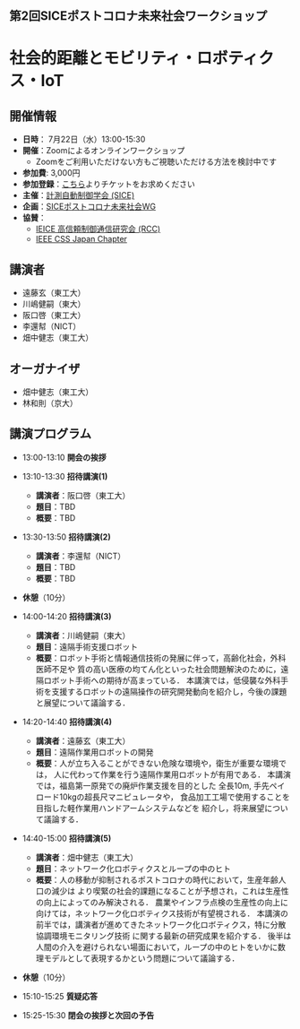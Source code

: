 ## 第2回SICEポストコロナ未来社会ワークショップ
# 社会的距離とモビリティ・ロボティクス・IoT

## 開催情報
- **日時**： 7月22日（水）13:00-15:30
- **開催**：Zoomによるオンラインワークショップ
  - Zoomをご利用いただけない方もご視聴いただける方法を検討中です
- **参加費**: 3,000円  
- **参加登録**：[こちら](https://postcorona-sice-ws2020-02.peatix.com)よりチケットをお求めください
- **主催**：[計測自動制御学会 (SICE)](https://www.sice.jp)
- **企画**：[SICEポストコロナ未来社会WG](https://postcorona-sice.github.io/index_jp.html)
- **協賛**：
  - [IEICE 高信頼制御通信研究会 (RCC)](https://www.ieice.org/~rcc/index.php)
  - [IEEE CSS Japan Chapter](https://www.ieee-jp.org/section/tokyo/chapter/CS-23/css_japan.html)

## 講演者
- 遠藤玄（東工大）　
- 川嶋健嗣（東大）　
- 阪口啓（東工大）　
- 李還幇（NICT）　　　　　
- 畑中健志（東工大）
## オーガナイザ
- 畑中健志（東工大）
- 林和則（京大）

## 講演プログラム
- 13:00-13:10 **開会の挨拶**
- 13:10-13:30 **招待講演(1)**
  - **講演者**：阪口啓（東工大）
  - **題目**：TBD
  - **概要**：TBD
- 13:30-13:50 **招待講演(2)** 
  - **講演者**：李還幇（NICT）
  - **題目**：TBD
  - **概要**：TBD
- **休憩**（10分）
- 14:00-14:20 **招待講演(3)** 
  - **講演者**：川嶋健嗣（東大）
  - **題目**：遠隔手術支援ロボット
  - **概要**：ロボット手術と情報通信技術の発展に伴って，高齢化社会，外科医師不足や
              質の高い医療の均てん化といった社会問題解決のために，遠隔ロボット手術への期待が高まっている．
              本講演では，低侵襲な外科手術を支援するロボットの遠隔操作の研究開発動向を紹介し，今後の課題と展望について議論する．
- 14:20-14:40 **招待講演(4)** 
  - **講演者**：遠藤玄（東工大）
  - **題目**：遠隔作業用ロボットの開発
  - **概要**：人が立ち入ることができない危険な環境や，衛生が重要な環境では，
              人に代わって作業を行う遠隔作業用ロボットが有用である．
              本講演では，福島第一原発での廃炉作業支援を目的とした
              全長10m, 手先ペイロード10kgの超長尺マニピュレータや，
              食品加工工場で使用することを目指した軽作業用ハンドアームシステムなどを
              紹介し，将来展望について議論する．　
- 14:40-15:00 **招待講演(5)** 
  - **講演者**：畑中健志（東工大）
  - **題目**：ネットワーク化ロボティクスとループの中のヒト
  - **概要**：人の移動が抑制されるポストコロナの時代において，生産年齢人口の減少は
              より喫緊の社会的課題になることが予想され，これは生産性の向上によってのみ解決される．
              農業やインフラ点検の生産性の向上に向けては，ネットワーク化ロボティクス技術が有望視される．
              本講演の前半では，講演者が進めてきたネットワーク化ロボティクス，特に分散協調環境モニタリング技術
              に関する最新の研究成果を紹介する．
              後半は人間の介入を避けられない場面において，ループの中のヒトをいかに数理モデルとして表現するかという問題について議論する．

  
- **休憩**（10分）
- 15:10-15:25 **質疑応答**
- 15:25-15:30 **閉会の挨拶と次回の予告**
